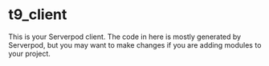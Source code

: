 # t9_client

This is your Serverpod client. The code in here is mostly generated by
Serverpod, but you may want to make changes if you are adding modules to your
project.
